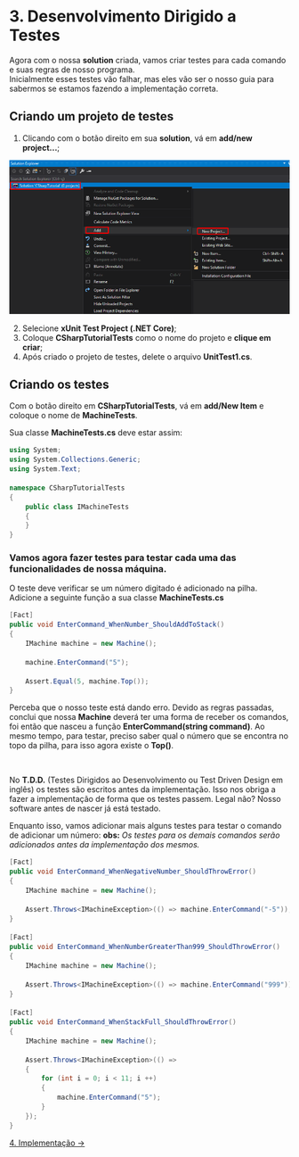 # 3. Desenvolvimento Dirigido a Testes

Agora com o nossa **solution** criada, vamos criar testes para cada comando e suas regras de nosso programa. <br/>
Inicialmente esses testes vão falhar, mas eles vão ser o nosso guia para sabermos se estamos fazendo a implementação correta.

## Criando um projeto de testes

1. Clicando com o botão direito em sua **solution**, vá em **add/new project...**;

<div align="center">
	<img src="/images/tutorial/3.step-1.png" alt="Create New Project" width="650" /> 
</div>

2. Selecione **xUnit Test Project (.NET Core)**;
3. Coloque **CSharpTutorialTests** como o nome do projeto e **clique em criar**;
4. Após criado o projeto de testes, delete o arquivo **UnitTest1.cs**.

## Criando os testes

Com o botão direito em **CSharpTutorialTests**, vá em **add/New Item** e coloque o nome de **MachineTests**.

Sua classe **MachineTests.cs** deve estar assim:
```C#
using System;
using System.Collections.Generic;
using System.Text;

namespace CSharpTutorialTests
{
    public class IMachineTests
    {
    }
}
```

### Vamos agora fazer testes para testar cada uma das funcionalidades de nossa máquina.

O teste deve verificar se um número digitado é adicionado na pilha.
Adicione a seguinte função a sua classe **MachineTests.cs**

```C#
[Fact]
public void EnterCommand_WhenNumber_ShouldAddToStack()
{
	IMachine machine = new Machine();

	machine.EnterCommand("5");

	Assert.Equal(5, machine.Top());
}
```

Perceba que o nosso teste está dando erro. 
Devido as regras passadas, conclui que nossa **Machine** deverá ter uma forma de receber os comandos, 
foi então que nasceu a função **EnterCommand(string command)**. Ao mesmo tempo, para testar, preciso saber qual o número
que se encontra no topo da pilha, para isso agora existe o **Top()**.
 
<br/>
 
No **T.D.D.** (Testes Dirigidos ao Desenvolvimento ou Test Driven Design em inglês) os testes são escritos antes da implementação.
Isso nos obriga a fazer a implementação de forma que os testes passem. Legal não? Nosso software antes de nascer já está testado.

Enquanto isso, vamos adicionar mais alguns testes para testar o comando de adicionar um número:
**obs:** *Os testes para os demais comandos serão adicionados antes da implementação dos mesmos.*

```C#
[Fact]
public void EnterCommand_WhenNegativeNumber_ShouldThrowError()
{
	IMachine machine = new Machine();

	Assert.Throws<IMachineException>(() => machine.EnterCommand("-5"));
}

[Fact]
public void EnterCommand_WhenNumberGreaterThan999_ShouldThrowError()
{
	IMachine machine = new Machine();

	Assert.Throws<IMachineException>(() => machine.EnterCommand("999"));
}

[Fact]
public void EnterCommand_WhenStackFull_ShouldThrowError()
{
	IMachine machine = new Machine();

	Assert.Throws<IMachineException>(() =>
	{
		for (int i = 0; i < 11; i ++)
		{
			machine.EnterCommand("5");
		}
	});
}
```

[4. Implementação &rarr;](https://github.com/Go-Horse-Coding/csharp-tutorial/blob/master/modules/tutorial/4.implementation.md)

